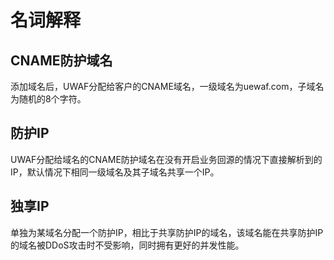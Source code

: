 # 名词解释

## CNAME防护域名

添加域名后，UWAF分配给客户的CNAME域名，一级域名为uewaf.com，子域名为随机的8个字符。

## 防护IP

UWAF分配给域名的CNAME防护域名在没有开启业务回源的情况下直接解析到的IP，默认情况下相同一级域名及其子域名共享一个IP。

## 独享IP

单独为某域名分配一个防护IP，相比于共享防护IP的域名，该域名能在共享防护IP的域名被DDoS攻击时不受影响，同时拥有更好的并发性能。
